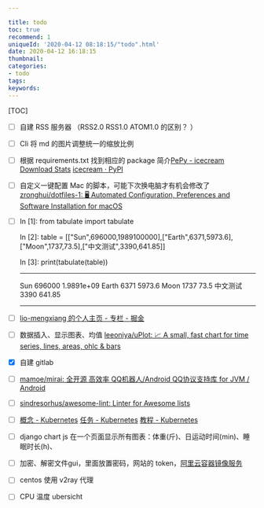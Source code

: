 ```yaml
---

title: todo
toc: true
recommend: 1
uniqueId: '2020-04-12 08:18:15/"todo".html'
date: 2020-04-12 16:18:15
thumbnail:
categories:
- todo
tags:
keywords:
---
```


[TOC]

<!--more-->

- [ ] 自建 RSS 服务器 （RSS2.0 RSS1.0 ATOM1.0 的区别？ ）

- [ ] Cli 将 md 的图片调整统一的缩放比例

- [ ] 根据 requirements.txt 找到相应的 package 简介[PePy - icecream Download Stats](https://pepy.tech/project/icecream)
  [icecream · PyPI](https://pypi.org/project/icecream/)

- [ ] 自定义一键配置 Mac 的脚本，可能下次换电脑才有机会修改了 [zronghui/dotfiles-1: 🖥️ Automated Configuration, Preferences and Software Installation for macOS](https://github.com/zronghui/dotfiles-1)

- [ ] In [1]: from tabulate import tabulate

  In [2]: table = [["Sun",696000,1989100000],["Earth",6371,5973.6],["Moon",1737,73.5],["中文测试",3390,641.85]]

  In [3]: print(tabulate(table))
  --------  ------  -------------
  Sun       696000     1.9891e+09
  Earth       6371  5973.6
  Moon        1737    73.5
  中文测试    3390   641.85

  --------  ------  -------------

- [ ] [lio-mengxiang 的个人主页 - 专栏 - 掘金](https://juejin.im/user/5a17ea7f51882575d42f1211/posts)

- [ ] 数据插入、显示图表、均值 [leeoniya/uPlot: 📈 A small, fast chart for time series, lines, areas, ohlc & bars](https://github.com/leeoniya/uPlot)

- [x] 自建 gitlab

- [ ] [mamoe/mirai: 全开源 高效率 QQ机器人/Android QQ协议支持库 for JVM / Android](https://github.com/mamoe/mirai)

- [ ] [sindresorhus/awesome-lint: Linter for Awesome lists](https://github.com/sindresorhus/awesome-lint)

- [ ] [概念 - Kubernetes](https://kubernetes.io/zh/docs/concepts/)
  [任务 - Kubernetes](https://kubernetes.io/zh/docs/tasks/)
  [教程 - Kubernetes](https://kubernetes.io/zh/docs/tutorials/)

- [ ] django chart js 在一个页面显示所有图表：体重(斤)、日运动时间(min)、睡眠时长(h)、

- [ ] 加密、解密文件gui，里面放置密码，网站的 token，[阿里云容器镜像服务](https://cr.console.aliyun.com/undefined/instances/mirrors?accounttraceid=df8df73447e24aa69696513c30ab5a05bjkk)

- [ ] centos 使用 v2ray 代理

- [ ] CPU 温度 ubersicht
